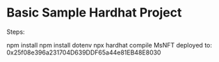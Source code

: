 # Basic Sample Hardhat Project



Steps:

npm install
npm install dotenv
npx hardhat compile
MsNFT deployed to: 0x25f08e396a231704D639DDF65a44e81EB48E8030

